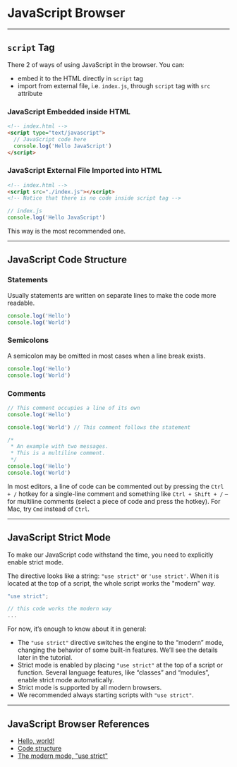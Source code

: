 # JavaScript Browser

---

## `script` Tag

There 2 of ways of using JavaScript in the browser. You can:

- embed it to the HTML directly in `script` tag
- import from external file, i.e. `index.js`, through `script` tag with `src` attribute

### JavaScript Embedded inside HTML

```html
<!-- index.html -->
<script type="text/javascript">
  // JavaScript code here
  console.log('Hello JavaScript')
</script>
```

### JavaScript External File Imported into HTML

```html
<!-- index.html -->
<script src="./index.js"></script>
<!-- Notice that there is no code inside script tag -->
```

```js
// index.js
console.log('Hello JavaScript')
```

This way is the most recommended one.

---

## JavaScript Code Structure

### Statements

Usually statements are written on separate lines to make the code more readable.

```js
console.log('Hello')
console.log('World')
```

### Semicolons

A semicolon may be omitted in most cases when a line break exists.

```js
console.log('Hello')
console.log('World')
```

### Comments

```js
// This comment occupies a line of its own
console.log('Hello')

console.log('World') // This comment follows the statement

/*
 * An example with two messages.
 * This is a multiline comment.
 */
console.log('Hello')
console.log('World')
```

In most editors, a line of code can be commented out by pressing the `Ctrl + /` hotkey for a single-line comment and something like `Ctrl + Shift + /` – for multiline comments (select a piece of code and press the hotkey). For Mac, try `Cmd` instead of `Ctrl`.

---

## JavaScript Strict Mode

To make our JavaScript code withstand the time, you need to explicitly enable strict mode.

The directive looks like a string: `"use strict"` or `'use strict'`. When it is located at the top of a script, the whole script works the "modern" way.

```js
"use strict";

// this code works the modern way
...
```

For now, it’s enough to know about it in general:

- The `"use strict"` directive switches the engine to the “modern” mode, changing the behavior of some built-in features. We’ll see the details later in the tutorial.
- Strict mode is enabled by placing `"use strict"` at the top of a script or function. Several language features, like “classes” and “modules”, enable strict mode automatically.
- Strict mode is supported by all modern browsers.
- We recommended always starting scripts with `"use strict"`.

---

## JavaScript Browser References

- [Hello, world!](http://javascript.info/hello-world)
- [Code structure](http://javascript.info/structure)
- [The modern mode, "use strict"](http://javascript.info/strict-mode)
